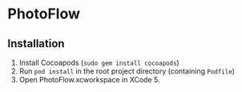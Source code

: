 PhotoFlow
=========

Installation
---
1. Install Cocoapods (`sudo gem install cocoapods`)
2. Run `pod install` in the root project directory (containing `Podfile`)
3. Open PhotoFlow.xcworkspace in XCode 5. 
  
    

